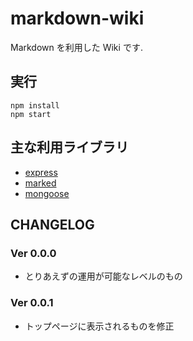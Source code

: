 # markdown-wiki

Markdown を利用した Wiki です.

## 実行

```
npm install
npm start
```

## 主な利用ライブラリ

- [express](https://www.npmjs.com/package/express)
- [marked](https://www.npmjs.com/package/marked)
- [mongoose](https://www.npmjs.com/package/mongoose)

## CHANGELOG

### Ver 0.0.0

- とりあえずの運用が可能なレベルのもの

### Ver 0.0.1

- トップページに表示されるものを修正
